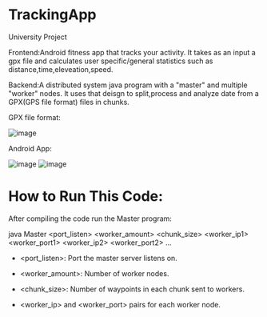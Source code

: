 # TrackingApp
University Project

Frontend:Android fitness app that tracks your activity. It takes as an input a gpx file and calculates user specific/general statistics such as distance,time,eleveation,speed.

Backend:A distributed system  java program with a "master" and multiple "worker" nodes. It uses that deisgn to split,process and analyze date from a GPX(GPS file format) files in chunks.

GPX file format:

![image](https://github.com/user-attachments/assets/7faf5d7e-ea73-465e-9333-50c761ebddc9)


Android App:

![image](https://github.com/user-attachments/assets/e31122af-2c95-4932-8042-1d6b5cfdfa42)
![image](https://github.com/user-attachments/assets/0ad3204b-0a94-4eca-a0a9-5667e3cf3d5d)


# How to Run This Code:
After compiling the code run the Master program:

java Master <port_listen> <worker_amount> <chunk_size> <worker_ip1> <worker_port1> <worker_ip2> <worker_port2> ...

- <port_listen>: Port the master server listens on.

- <worker_amount>: Number of worker nodes.

- <chunk_size>: Number of waypoints in each chunk sent to workers.

- <worker_ip> and <worker_port> pairs for each worker node.
